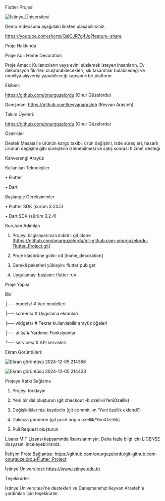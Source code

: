 Flutter Projesi

![İstinye_Üniversitesi](https://github.com/user-attachments/assets/e0a76c00-518d-441f-9df0-1de967fdf884)


Demo Videosuna aşağıdaki linkten ulaşabilirsiniz. 

https://youtube.com/shorts/QsiCJR7g4Jg?feature=share


Proje Hakkında

Proje Adı: Home Decoration

Proje Amacı: Kullanıcıların veya evini süslemek isteyen insanların, Ev dekorasyon fikirleri oluşturabilecekleri, şık tasarımlar bulabileceği ve mobilya alışverişi yapabileceği kapsamlı bir platform. 

Ekibim:

https://github.com/onurguzelordu (Onur Güzelordu)

Danışman:
https://github.com/keyvanarasteh (Keyvan Arasteh)

Takım Üyeleri:

https://github.com/onurguzelordu (Onur Güzelordu)

Özellikler

Destek Masası ile ürünün kargo takibi, ürün değişimi, iade süreçleri, hasarlı ürünün değişimi gibi süreçlerin izlenebilmesi ve satış sonrası hizmet desteği

Kahverengi Arayüz

Kullanılan Teknolojiler

• Flutter

• Dart

Başlangıç
Gereksinimler

• Flutter SDK (sürüm 3.24.5)

• Dart SDK (sürüm 3.2.4)

Kurulum Adımları

1. Projeyi bilgisayarınıza indirin:
git  clone [https://github.com/onurguzelordu/git-github.com-onurguzelordu-Flutter_Project.git]

2. Proje klasörüne gidin:
cd [home_decoration]

3. Gerekli paketleri yükleyin:
flutter  pub  get

4. Uygulamayı başlatın:
flutter  run

Proje Yapısı

lib/

├── models/ # Veri modelleri

├── screens/ # Uygulama ekranları

├── widgets/ # Tekrar kullanılabilir arayüz öğeleri

├── utils/ # Yardımcı Fonksiyonlar

└── services/ # API servisleri

Ekran Görüntüleri:


![Ekran görüntüsü 2024-12-05 214356](https://github.com/user-attachments/assets/2d3996da-f5e2-419c-807c-c75f651b454a)


![Ekran görüntüsü 2024-12-05 214423](https://github.com/user-attachments/assets/eb4fb112-ec4e-462f-b650-dc7d4d9fc220)




Projeye Katkı Sağlama

1. Projeyi forklayın

2. Yeni bir dal oluşturun (git checkout -b ozellik/YeniOzellik)

3. Değişikliklerinizi kaydedin (git commit -m 'Yeni özellik eklendi')

4. Dalınıza gönderin (git push origin ozellik/YeniOzellik)

5. Pull Request oluşturun

Lisans
MIT Lisansı kapsamında lisanslanmıştır. Daha fazla bilgi için LICENSE dosyasını inceleyebilirsiniz.

İletişim
Proje Bağlantısı: https://github.com/onurguzelordu/git-github.com-onurguzelordu-Flutter_Project

İstinye Üniversitesi: https://www.istinye.edu.tr/

Teşekkürler

İstinye Üniversitesi'ne destekleri ve Danışmanımız Keyvan Arasteh'e yardımları için teşekkürler.
